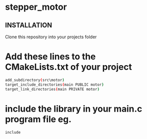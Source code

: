 # stepper_motor

## INSTALLATION
Clone this repository into your projects folder

# Add these lines to the CMakeLists.txt of your project
```sh
add_subdirectory(src\motor)
target_include_directories(main PUBLIC motor)
target_link_directories(main PRIVATE motor)
```
# include the library in your main.c program file eg.
```c
include 
```
